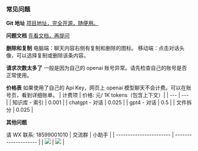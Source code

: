 ### 常见问题

**Git 地址**
[项目地址，完全开源，随便用。](https://github.com/c121914yu/FastGPT)

**问题文档**
[先看文档，再提问](https://kjqvjse66l.feishu.cn/docx/HtrgdT0pkonP4kxGx8qcu6XDnGh)


**删除和复制**
电脑端：聊天内容右侧有复制和删除的图标。
移动端：点击对话头像，可以选择复制或删除该条内容。


**请求次数太多了**
一般是因为自己的 openai 账号异常。请先检查自己的账号是否正常使用。


**价格表**
如果使用了自己的 Api Key，网页上 openai 模型聊天不会计费。可以在账号页，看到详细账单。
| 计费项 | 价格: 元/ 1K tokens（包含上下文）|
| --- | --- |
| 知识库 - 索引 | 0.001 |
| chatgpt - 对话 | 0.025 |
| gpt4 - 对话 | 0.5 |
| 文件拆分 | 0.025 |

**其他问题**

请 WX 联系: 18599001010
| 交流群 | 小助手 |
| ----------------------- | -------------------- |
| ![](/imgs/wxqun300.jpg) | ![](/imgs/wx300.jpg) |

